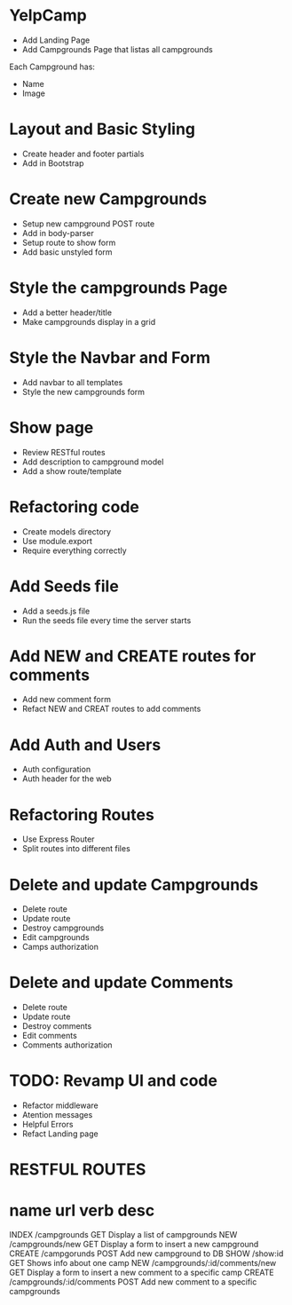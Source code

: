 # YelpCamp

* Add Landing Page
* Add Campgrounds Page that listas all campgrounds

Each Campground has:
* Name
* Image

# Layout and Basic Styling
* Create header and footer partials
* Add in Bootstrap

# Create new Campgrounds
* Setup new campground POST route
* Add in body-parser
* Setup route to show form
* Add basic unstyled form

# Style the campgrounds Page
* Add a better header/title
* Make campgrounds display in a grid

# Style the Navbar and Form
* Add navbar to all templates
* Style the new campgrounds form

# Show page
* Review RESTful routes
* Add description to campground model
* Add a show route/template

# Refactoring code
* Create models directory
* Use module.export
* Require everything correctly

# Add Seeds file
* Add a seeds.js file
* Run the seeds file every time the server starts

# Add NEW and CREATE routes for comments
* Add new comment form
* Refact NEW and CREAT routes to add comments

# Add Auth and Users
* Auth configuration
* Auth header for the web

# Refactoring Routes
* Use Express Router
* Split routes into different files

# Delete and update Campgrounds
* Delete route
* Update route
* Destroy campgrounds
* Edit campgrounds
* Camps authorization

# Delete and update Comments
* Delete route
* Update route
* Destroy comments
* Edit comments
* Comments authorization

# TODO: Revamp UI and code
* Refactor middleware
* Atention messages
* Helpful Errors
* Refact Landing page

# RESTFUL ROUTES
name    url                             verb    desc
======================================================================================================
INDEX   /campgrounds                    GET     Display a list of campgrounds
NEW     /campgrounds/new                GET     Display a form to insert a new campground
CREATE  /campgorunds                    POST    Add new campground to DB
SHOW    /show:id                        GET     Shows info about one camp
NEW     /campgrounds/:id/comments/new   GET     Display a form to insert a new comment to a specific camp
CREATE  /campgrounds/:id/comments       POST    Add new comment to a specific campgrounds
